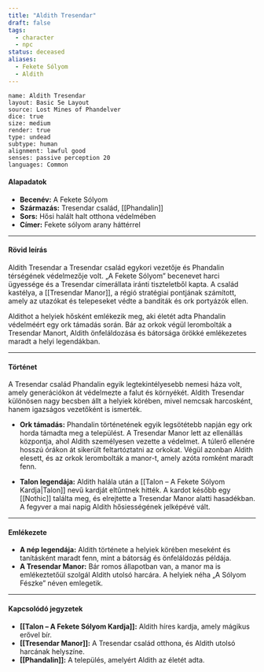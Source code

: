 ```yaml
---
title: "Aldith Tresendar"
draft: false
tags:
  - character
  - npc
status: deceased
aliases:
  - Fekete Sólyom
  - Aldith
---
```

```statblock
name: Aldith Tresendar
layout: Basic 5e Layout
source: Lost Mines of Phandelver
dice: true
size: medium
render: true
type: undead
subtype: human
alignment: lawful good
senses: passive perception 20
languages: Common

```
#### **Alapadatok**

- **Becenév:** A Fekete Sólyom
- **Származás:** Tresendar család, [[Phandalin]]
- **Sors:** Hősi halált halt otthona védelmében
- **Címer:** Fekete sólyom arany háttérrel

---

#### **Rövid leírás**

Aldith Tresendar a Tresendar család egykori vezetője és Phandalin térségének védelmezője volt. „A Fekete Sólyom” becenevet harci ügyessége és a Tresendar címerállata iránti tiszteletből kapta. A család kastélya, a [[Tresendar Manor]], a régió stratégiai pontjának számított, amely az utazókat és telepeseket védte a banditák és ork portyázók ellen.

Aldithot a helyiek hősként emlékezik meg, aki életét adta Phandalin védelméért egy ork támadás során. Bár az orkok végül lerombolták a Tresendar Manort, Aldith önfeláldozása és bátorsága örökké emlékezetes maradt a helyi legendákban.

---

#### **Történet**

A Tresendar család Phandalin egyik legtekintélyesebb nemesi háza volt, amely generációkon át védelmezte a falut és környékét. Aldith Tresendar különösen nagy becsben állt a helyiek körében, mivel nemcsak harcosként, hanem igazságos vezetőként is ismerték.

- **Ork támadás:** Phandalin történetének egyik legsötétebb napján egy ork horda támadta meg a települést. A Tresendar Manor lett az ellenállás központja, ahol Aldith személyesen vezette a védelmet. A túlerő ellenére hosszú órákon át sikerült feltartóztatni az orkokat. Végül azonban Aldith elesett, és az orkok lerombolták a manor-t, amely azóta romként maradt fenn.
    
- **Talon legendája:** Aldith halála után a [[Talon – A Fekete Sólyom Kardja|Talon]] nevű kardját eltűntnek hitték. A kardot később egy [[Nothic]] találta meg, és elrejtette a Tresendar Manor alatti hasadékban. A fegyver a mai napig Aldith hősiességének jelképévé vált.
    

---

#### **Emlékezete**

- **A nép legendája:** Aldith története a helyiek körében meseként és tanításként maradt fenn, mint a bátorság és önfeláldozás példája.
- **A Tresendar Manor:** Bár romos állapotban van, a manor ma is emlékeztetőül szolgál Aldith utolsó harcára. A helyiek néha „A Sólyom Fészke” néven emlegetik.

---

#### **Kapcsolódó jegyzetek**

- **[[Talon – A Fekete Sólyom Kardja]]:** Aldith híres kardja, amely mágikus erővel bír.
- **[[Tresendar Manor]]:** A Tresendar család otthona, és Aldith utolsó harcának helyszíne.
- **[[Phandalin]]:** A település, amelyért Aldith az életét adta.